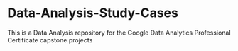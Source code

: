 # Data-Analysis-Study-Cases
This is a Data Analysis repository for the Google Data Analytics Professional Certificate capstone projects 
